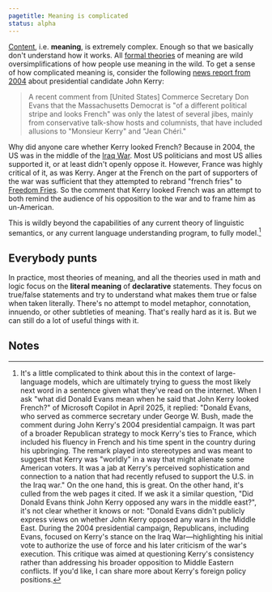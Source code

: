 ```yaml
---
pagetitle: Meaning is complicated
status: alpha
---
```

[Content](form_and_content), i.e. **meaning**, is extremely complex.  Enough so that we basically don't understand how it works.  All [formal theories](formal_theories) of meaning are wild oversimplifications of how people use meaning in the wild.  To get a sense of how complicated meaning is, consider the following [news report from 2004](https://www.nytimes.com/2004/04/03/news/globalist-the-republicans-barbjohn-kerry-looks-french.html) about presidential candidate John Kerry:

> A recent comment from [United States] Commerce Secretary Don Evans that the Massachusetts Democrat is "of a different political stripe and looks French" was only the latest of several jibes, mainly from conservative talk-show hosts and columnists, that have included allusions to "Monsieur Kerry" and "Jean Chéri."

Why did anyone care whether Kerry looked French?  Because in 2004, the US was in the middle of the [Iraq War](https://simple.wikipedia.org/wiki/Iraq_War).  Most US politicians and most US allies supported it, or at least didn't openly oppose it.  However, France was highly critical of it, as was Kerry.  Anger at the French on the part of supporters of the war was sufficient that they attempted to rebrand "french fries" to [Freedom Fries](https://en.wikipedia.org/wiki/Freedom_fries).  So the comment that Kerry looked French was an attempt to both remind the audience of his opposition to the war and to frame him as un-American.

This is wildly beyond the capabilities of any current theory of linguistic semantics, or any current language understanding program, to fully model.[^1]

## Everybody punts

In practice, most theories of meaning, and all the theories used in math and logic focus on the **literal meaning** of **declarative** statements.  They focus on true/false statements and try to understand what makes them true or false when taken literally.  There's no attempt to model metaphor, connotation, innuendo, or other subtleties of meaning.  That's really hard as it is.  But we can still do a lot of useful things with it.
  
  
## Notes


[^1]: It's a little complicated to think about this in the context of large-language models, which are ultimately trying to guess the most likely next word in a sentence given what they've read on the internet.  When I ask "what did Donald Evans mean when he said that John Kerry looked French?" of Microsoft Copilot in April 2025, it replied: "Donald Evans, who served as commerce secretary under George W. Bush, made the comment during John Kerry's 2004 presidential campaign. It was part of a broader Republican strategy to mock Kerry's ties to France, which included his fluency in French and his time spent in the country during his upbringing. The remark played into stereotypes and was meant to suggest that Kerry was "worldly" in a way that might alienate some American voters. It was a jab at Kerry's perceived sophistication and connection to a nation that had recently refused to support the U.S. in the Iraq war."  On the one hand, this is great.  On the other hand, it's culled from the web pages it cited.  If we ask it a similar question, "Did Donald Evans think John Kerry opposed any wars in the middle east?", it's not clear whether it knows or not: "Donald Evans didn't publicly express views on whether John Kerry opposed any wars in the Middle East. During the 2004 presidential campaign, Republicans, including Evans, focused on Kerry's stance on the Iraq War—highlighting his initial vote to authorize the use of force and his later criticism of the war's execution. This critique was aimed at questioning Kerry's consistency rather than addressing his broader opposition to Middle Eastern conflicts. If you'd like, I can share more about Kerry's foreign policy positions.
